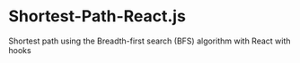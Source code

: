 # Shortest-Path-React.js
 Shortest path using the Breadth-first search (BFS) algorithm with React with hooks
